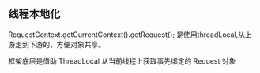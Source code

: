 ## 线程本地化

RequestContext.getCurrentContext().getRequest(); 是使用threadLocal,从上游走到下游的，方便对象共享。

框架底层是借助 ThreadLocal 从当前线程上获取事先绑定的 Request 对象